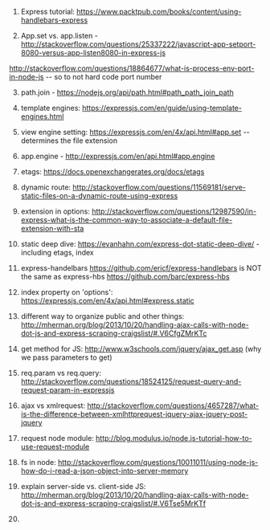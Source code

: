 1. Express tutorial: https://www.packtpub.com/books/content/using-handlebars-express

2. App.set vs. app.listen - http://stackoverflow.com/questions/25337222/javascript-app-setport-8080-versus-app-listen8080-in-express-js

http://stackoverflow.com/questions/18864677/what-is-process-env-port-in-node-js -- so to not hard code port number

3. path.join - https://nodejs.org/api/path.html#path_path_join_path

4. template engines: https://expressjs.com/en/guide/using-template-engines.html

5. view engine setting: https://expressjs.com/en/4x/api.html#app.set -- determines the file extension

6. app.engine - http://expressjs.com/en/api.html#app.engine

7. etags: https://docs.openexchangerates.org/docs/etags

8. dynamic route: http://stackoverflow.com/questions/11569181/serve-static-files-on-a-dynamic-route-using-express

9. extension in options: http://stackoverflow.com/questions/12987590/in-express-what-is-the-common-way-to-associate-a-default-file-extension-with-sta

10. static deep dive: https://evanhahn.com/express-dot-static-deep-dive/ - including etags, index

11. express-handelbars https://github.com/ericf/express-handlebars
is NOT the same as express-hbs https://github.com/barc/express-hbs

12.  index property on 'options': https://expressjs.com/en/4x/api.html#express.static

13. different way to organize public and other things: http://mherman.org/blog/2013/10/20/handling-ajax-calls-with-node-dot-js-and-express-scraping-craigslist/#.V6CfgZMrKTc

14. get method for JS: http://www.w3schools.com/jquery/ajax_get.asp (why we pass parameters to get)

15. req.param vs req.query: http://stackoverflow.com/questions/18524125/request-query-and-request-param-in-expressjs

16. ajax vs xmlrequest: http://stackoverflow.com/questions/4657287/what-is-the-difference-between-xmlhttprequest-jquery-ajax-jquery-post-jquery

17. request node module: http://blog.modulus.io/node.js-tutorial-how-to-use-request-module

18. fs in node: http://stackoverflow.com/questions/10011011/using-node-js-how-do-i-read-a-json-object-into-server-memory

19. explain server-side vs. client-side JS: http://mherman.org/blog/2013/10/20/handling-ajax-calls-with-node-dot-js-and-express-scraping-craigslist/#.V6Tse5MrKTf

20. 